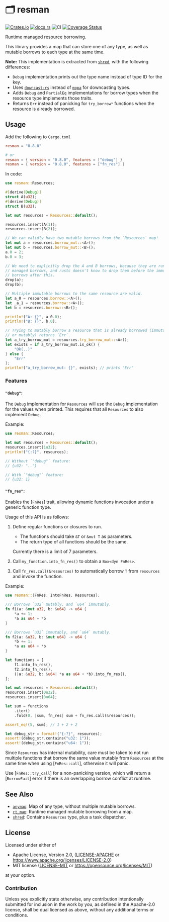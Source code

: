 # 🗂️ resman

[![Crates.io](https://img.shields.io/crates/v/resman.svg)](https://crates.io/crates/resman)
[![docs.rs](https://img.shields.io/docsrs/resman)](https://docs.rs/resman)
![CI](https://github.com/azriel91/resman/workflows/CI/badge.svg)
[![Coverage Status](https://codecov.io/gh/azriel91/resman/branch/main/graph/badge.svg)](https://codecov.io/gh/azriel91/resman)

Runtime managed resource borrowing.

This library provides a map that can store one of any type, as well as
mutable borrows to each type at the same time.

**Note:** This implementation is extracted from [`shred`], with the
following differences:

* `Debug` implementation prints out the type name instead of type ID for the
  key.
* Uses [`downcast-rs`] instead of [`mopa`] for downcasting types.
* Adds `Debug` and `PartialEq` implementations for borrow types when the
  resource type implements those traits.
* Returns `Err` instead of panicking for `try_borrow*` functions when the
  resource is already borrowed.

## Usage

Add the following to `Cargo.toml`

```toml
resman = "0.8.0"

# or
resman = { version = "0.8.0", features = ["debug"] }
resman = { version = "0.8.0", features = ["fn_res"] }
```

In code:

```rust
use resman::Resources;

#[derive(Debug)]
struct A(u32);
#[derive(Debug)]
struct B(u32);

let mut resources = Resources::default();

resources.insert(A(1));
resources.insert(B(2));

// We can validly have two mutable borrows from the `Resources` map!
let mut a = resources.borrow_mut::<A>();
let mut b = resources.borrow_mut::<B>();
a.0 = 2;
b.0 = 3;

// We need to explicitly drop the A and B borrows, because they are runtime
// managed borrows, and rustc doesn't know to drop them before the immutable
// borrows after this.
drop(a);
drop(b);

// Multiple immutable borrows to the same resource are valid.
let a_0 = resources.borrow::<A>();
let _a_1 = resources.borrow::<A>();
let b = resources.borrow::<B>();

println!("A: {}", a_0.0);
println!("B: {}", b.0);

// Trying to mutably borrow a resource that is already borrowed (immutably
// or mutably) returns `Err`.
let a_try_borrow_mut = resources.try_borrow_mut::<A>();
let exists = if a_try_borrow_mut.is_ok() {
    "Ok(..)"
} else {
    "Err"
};
println!("a_try_borrow_mut: {}", exists); // prints "Err"
```

### Features

#### `"debug"`:

The `Debug` implementation for `Resources` will use the `Debug`
implementation for the values when printed. This requires that all
`Resources` to also implement `Debug`.

Example:

```rust
use resman::Resources;

let mut resources = Resources::default();
resources.insert(1u32);
println!("{:?}", resources);

// Without `"debug"` feature:
// {u32: ".."}

// With `"debug"` feature:
// {u32: 1}
```

#### `"fn_res"`:

Enables the [`FnRes`] trait, allowing dynamic functions invocation under a
generic function type.

Usage of this API is as follows:

1. Define regular functions or closures to run.

    - The functions should take `&T` or `&mut T` as parameters.
    - The return type of all functions should be the same.

    Currently there is a limit of 7 parameters.

2. Call `my_function.into_fn_res()` to obtain a `Box<dyn FnRes>`.
3. Call `fn_res.call(&resources)` to automatically borrow `T` from
   `resources` and invoke the function.

Example:

```rust
use resman::{FnRes, IntoFnRes, Resources};

/// Borrows `u32` mutably, and `u64` immutably.
fn f1(a: &mut u32, b: &u64) -> u64 {
    *a += 1;
    *a as u64 + *b
}

/// Borrows `u32` immutably, and `u64` mutably.
fn f2(a: &u32, b: &mut u64) -> u64 {
    *b += 1;
    *a as u64 + *b
}

let functions = [
    f1.into_fn_res(),
    f2.into_fn_res(),
    (|a: &u32, b: &u64| *a as u64 + *b).into_fn_res(),
];

let mut resources = Resources::default();
resources.insert(0u32);
resources.insert(0u64);

let sum = functions
    .iter()
    .fold(0, |sum, fn_res| sum + fn_res.call(&resources));

assert_eq!(5, sum); // 1 + 2 + 2

let debug_str = format!("{:?}", resources);
assert!(debug_str.contains("u32: 1"));
assert!(debug_str.contains("u64: 1"));
```

Since `Resources` has internal mutability, care must be taken to not run
multiple functions that borrow the same value mutably from `Resources` at
the same time when using [`FnRes::call`], otherwise it will panic.

Use [`FnRes::try_call`] for a non-panicking version, which will return a
[`BorrowFail`] error if there is an overlapping borrow conflict at runtime.

## See Also

* [`anymap`]: Map of any type, without multiple mutable borrows.
* [`rt_map`]: Runtime managed mutable borrowing from a map.
* [`shred`]: Contains `Resources` type, plus a task dispatcher.

[`anymap`]: https://github.com/chris-morgan/anymap
[`downcast-rs`]: https://github.com/marcianx/downcast-rs
[`mopa`]: https://github.com/chris-morgan/mopa
[`rt_map`]: https://github.com/azriel91/rt_map
[`shred`]: https://github.com/amethyst/shred

## License

Licensed under either of

* Apache License, Version 2.0, ([LICENSE-APACHE] or <https://www.apache.org/licenses/LICENSE-2.0>)
* MIT license ([LICENSE-MIT] or <https://opensource.org/licenses/MIT>)

at your option.

### Contribution

Unless you explicitly state otherwise, any contribution intentionally submitted for inclusion in the work by you, as defined in the Apache-2.0 license, shall be dual licensed as above, without any additional terms or conditions.

[LICENSE-APACHE]: LICENSE-APACHE
[LICENSE-MIT]: LICENSE-MIT
